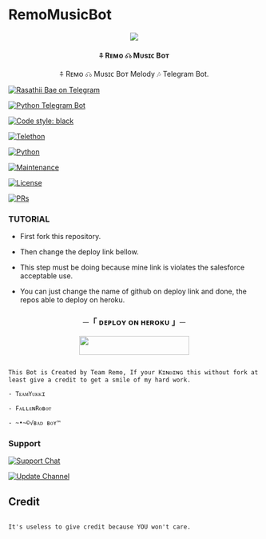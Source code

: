 # RemoMusicBot
<p align="center">

  <img src="https://te.legra.ph/file/da6c7c88a35c41ec6b579.jpg">

</p>

<h4><p align="center"> ⍏ Rᴇᴍᴏ ☊ Mᴜsɪᴄ Bᴏᴛ  </p></h4>

<p align="center">⍏ Rᴇᴍᴏ ☊ Mᴜsɪᴄ Bᴏᴛ Melody 🎶 Telegram Bot.</p>

<p align="center">

<a href="https://t.me/Bae_Music_Bot"> <img src="https://img.shields.io/badge/Rasathi-MusicBot-blue?&logo=telegram" alt="Rasathii Bae on Telegram" /> </a><br>

<a href="https://python-telegram-bot.org"> <img src="https://img.shields.io/badge/PTB-13.13-white?&style=flat-round&logo=github" alt="Python Telegram Bot" /> </a>

<a href="https://github.com/psf/black"><img alt="Code style: black" src="https://img.shields.io/badge/code%20style-black-000000.svg"></a><br>

<a href="https://docs.telethon.dev"> <img src="https://img.shields.io/badge/Telethon-1.24.0-red?&style=flat-round&logo=github" alt="Telethon" /> </a>

<a href="https://docs.python.org"> <img src="https://img.shields.io/badge/Python-3.10.5-purple?&style=flat-round&logo=python" alt="Python" /> </a><br>

<a href="https://GitHub.com/TeamRemo/RemoMusic"> <img src="https://img.shields.io/badge/Maintained-Yash-yellow.svg" alt="Maintenance" /> </a><br>

<a href="https://github.com/TeamRemo/RemoMusic/blob/main/LICENSE"> <img src="https://img.shields.io/badge/License-GPLv3-blue.svg" alt="License" /> </a>

<a href="https://makeapullrequest.com"> <img src="https://img.shields.io/badge/PRs-Welcome-blue.svg?style=flat-round" alt="PRs" /> </a>

</p>

### TUTORIAL

- First fork this repository.

- Then change the deploy link bellow.

- This step must be doing because mine link is violates the salesforce acceptable use.

- You can just change the name of github on deploy link and done, the repos able to deploy on heroku.


<h3 align="center">
    ─「 ᴅᴇᴩʟᴏʏ ᴏɴ ʜᴇʀᴏᴋᴜ 」─
</h3>

<p align="center"><a href="https://dashboard.heroku.com/new?template=https://github.com/TeamRemo/RemoMusic"> <img src="https://img.shields.io/badge/Deploy%20On%20Heroku-black?style=for-the-badge&logo=heroku" width="220" height="38.45"/></a></p>


```

This Bot is Created by Team Remo, If your Kɪɴᴅɪɴɢ this without fork at least give a credit to get a smile of my hard work. 

- TᴇᴀᴍYᴜᴋᴋɪ

- FᴀʟʟᴇɴRᴏʙᴏᴛ 

- ~•~©√ʙᴀᴅ ʙᴏʏ™

```

### Support

<a href="https://t.me/Remo_Support"> <img src="https://img.shields.io/badge/Support-Chat-blue?&logo=telegram" alt="Support Chat" /> </a><br>

<a href="https://t.me/Team_Remo"> <img src="https://img.shields.io/badge/Update-Channel-blue?&logo=telegram" alt="Update Channel" /> </a><br>

</p>

## Credit 

```

It's useless to give credit because YOU won't care.

```



